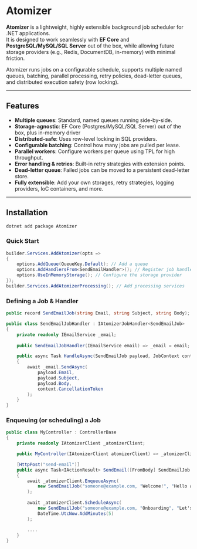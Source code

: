 # Atomizer

**Atomizer** is a lightweight, highly extensible background job scheduler for .NET applications.  
It is designed to work seamlessly with **EF Core** and **PostgreSQL/MySQL/SQL Server** out of the box, while allowing future storage providers (e.g., Redis, DocumentDB, in-memory) with minimal friction.

Atomizer runs jobs on a configurable schedule, supports multiple named queues, batching, parallel processing, retry policies, dead-letter queues, and distributed execution safety (row locking).

---

## Features

- **Multiple queues**: Standard, named queues running side-by-side.
- **Storage-agnostic**: EF Core (Postgres/MySQL/SQL Server) out of the box, plus in-memory driver
- **Distributed-safe**: Uses row-level locking in SQL providers.
- **Configurable batching**: Control how many jobs are pulled per lease.
- **Parallel workers**: Configure workers per queue using TPL for high throughput.
- **Error handling & retries**: Built-in retry strategies with extension points.
- **Dead-letter queue**: Failed jobs can be moved to a persistent dead-letter store.
- **Fully extensible**: Add your own storages, retry strategies, logging providers, IoC containers, and more.

---

## Installation

```bash
dotnet add package Atomizer
```

### Quick Start

```csharp
builder.Services.AddAtomizer(opts =>
{
    options.AddQueue(QueueKey.Default); // Add a queue
    options.AddHandlersFrom<SendEmailHandler>(); // Register job handlers
    options.UseInMemoryStorage(); // Configure the storage provider
});
builder.Services.AddAtomizerProcessing(); // Add processing services
```

### Defining a Job & Handler
```csharp
public record SendEmailJob(string Email, string Subject, string Body);

public class SendEmailJobHandler : IAtomizerJobHandler<SendEmailJob>
{
    private readonly IEmailService _email;
    
    public SendEmailJobHandler(IEmailService email) => _email = email;

    public async Task HandleAsync(SendEmailJob payload, JobContext context)
    {
        await _email.SendAsync(
            payload.Email,
            payload.Subject,
            payload.Body,
            context.CancellationToken 
        );
    }
}
```

### Enqueuing (or scheduling) a Job
```csharp
public class MyController : ControllerBase
{
    private readonly IAtomizerClient _atomizerClient;

    public MyController(IAtomizerClient atomizerClient) => _atomizerClient = atomizerClient;

    [HttpPost("send-email")]
    public async Task<IActionResult> SendEmail([FromBody] SendEmailJob job)
    {
        await _atomizerClient.EnqueueAsync(
            new SendEmailJob("someone@example.com, "Welcome!", "Hello and welcome!")
        );
        
        await _atomizerClient.ScheduleAsync(
            new SendEmailJob("someone@example.com, "Onboarding", "Let's get started!"), 
            DateTime.UtcNow.AddMinutes(5)
        );
            
        ....
    }
}
```